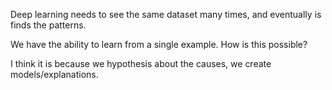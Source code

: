 Deep learning needs to see the same dataset many times, and eventually is finds the patterns.

We have the ability to learn from a single example. How is this possible?

I think it is because we hypothesis about the causes, we create models/explanations.
